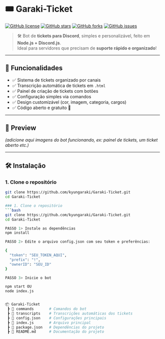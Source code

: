 # 🎟️ Garaki-Ticket  

[![GitHub license](https://img.shields.io/github/license/kyungaraki/Garaki-Ticket?style=for-the-badge)](./LICENSE)
[![GitHub stars](https://img.shields.io/github/stars/kyungaraki/Garaki-Ticket?style=for-the-badge)](https://github.com/kyungaraki/Garaki-Ticket/stargazers)
[![GitHub forks](https://img.shields.io/github/forks/kyungaraki/Garaki-Ticket?style=for-the-badge)](https://github.com/kyungaraki/Garaki-Ticket/network)
[![GitHub issues](https://img.shields.io/github/issues/kyungaraki/Garaki-Ticket?style=for-the-badge)](https://github.com/kyungaraki/Garaki-Ticket/issues)

> 🛠️ Bot de **tickets para Discord**, simples e personalizável, feito em **Node.js + Discord.js**.  
> Ideal para servidores que precisam de **suporte rápido e organizado**!  

---

## 🚀 Funcionalidades

- ✅ Sistema de tickets organizado por canais  
- ✅ Transcrição automática de tickets em `.html`  
- ✅ Painel de criação de tickets com botões  
- ✅ Configuração simples via comandos  
- ✅ Design customizável (cor, imagem, categoria, cargos)  
- ✅ Código aberto e gratuito 🎉  

---

## 📸 Preview
*(adicione aqui imagens do bot funcionando, ex: painel de tickets, um ticket aberto etc.)*  

---

## 🛠️ Instalação

### 1. Clone o repositório
```bash
git clone https://github.com/kyungaraki/Garaki-Ticket.git
cd Garaki-Ticket

### 1. Clone o repositório
```bash
git clone https://github.com/kyungaraki/Garaki-Ticket.git
cd Garaki-Ticket

PASSO 1> Instale as dependências
npm install

PASSO 2> Edite o arquivo config.json com seu token e preferências:

{
  "token": "SEU_TOKEN_AQUI",
  "prefix": "!",
  "ownerID": "SEU_ID"
}

PASSO 3> Inicie o bot

npm start OU
node index.js


📦 Garaki-Ticket
 ┣ 📂 commands       # Comandos do bot
 ┣ 📂 transcripts    # Transcrições automáticas dos tickets
 ┣ 📜 config.json    # Configurações principais
 ┣ 📜 index.js       # Arquivo principal
 ┣ 📜 package.json   # Dependências do projeto
 ┣ 📜 README.md      # Documentação do projeto
